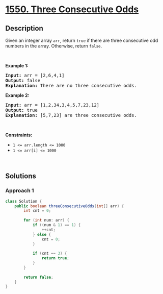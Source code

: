 # [1550. Three Consecutive Odds](https://leetcode.com/problems/three-consecutive-odds)

## Description

Given an integer array <code>arr</code>, return <code>true</code>&nbsp;if there are three consecutive odd numbers in the array. Otherwise, return&nbsp;<code>false</code>.
<p>&nbsp;</p>

<p><strong class="example">Example 1:</strong></p>
<pre>
<strong>Input:</strong> arr = [2,6,4,1]
<strong>Output:</strong> false
<b>Explanation:</b> There are no three consecutive odds.
</pre>

<p><strong class="example">Example 2:</strong></p>
<pre>
<strong>Input:</strong> arr = [1,2,34,3,4,5,7,23,12]
<strong>Output:</strong> true
<b>Explanation:</b> [5,7,23] are three consecutive odds.
</pre>
<p>&nbsp;</p>

<p><strong>Constraints:</strong></p>
<ul>
    <li><code>1 &lt;= arr.length &lt;= 1000</code></li>
    <li><code>1 &lt;= arr[i] &lt;= 1000</code></li>
</ul>
<p>&nbsp;</p>

## Solutions

### **Approach 1**

```java
class Solution {
    public boolean threeConsecutiveOdds(int[] arr) {
        int cnt = 0;
        
        for (int num: arr) {
            if ((num & 1) == 1) {
                ++cnt;
            } else {
                cnt = 0;
            }
            
            if (cnt == 3) {
                return true;
            }
        }
        
        return false;
    }
}
```

<!-- tabs:end -->
